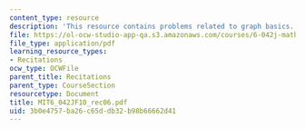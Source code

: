```yaml
---
content_type: resource
description: 'This resource contains problems related to graph basics. '
file: https://ol-ocw-studio-app-qa.s3.amazonaws.com/courses/6-042j-mathematics-for-computer-science-fall-2010/3b0e4757ba26c65ddb32b98b66662d41_MIT6_042JF10_rec06.pdf
file_type: application/pdf
learning_resource_types:
- Recitations
ocw_type: OCWFile
parent_title: Recitations
parent_type: CourseSection
resourcetype: Document
title: MIT6_042JF10_rec06.pdf
uid: 3b0e4757-ba26-c65d-db32-b98b66662d41
---
```

